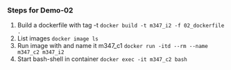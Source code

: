 ### Steps for Demo-02
1. Build a dockerfile with tag -t
```docker build -t m347_i2 -f 02_dockerfile .```
2. List images
```docker image ls```
3. Run image with and name it m347_c1
```docker run -itd --rm --name m347_c2 m347_i2```
4. Start bash-shell in container
```docker exec -it m347_c2 bash```



